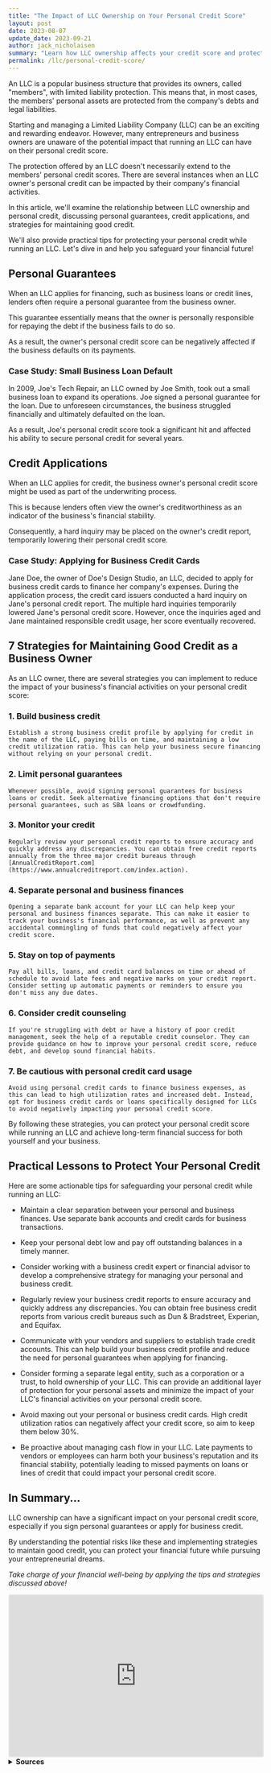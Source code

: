 ```yaml
---
title: "The Impact of LLC Ownership on Your Personal Credit Score"
layout: post
date: 2023-08-07
update_date: 2023-09-21
author: jack_nicholaisen
summary: "Learn how LLC ownership affects your credit score and protect your financial future. Secure your well-being with our article!"
permalink: /llc/personal-credit-score/
---
```


An LLC is a popular business structure that provides its owners, called "members", with limited liability protection. This means that, in most cases, the members' personal assets are protected from the company's debts and legal liabilities.

Starting and managing a Limited Liability Company (LLC) can be an exciting and rewarding endeavor. However, many entrepreneurs and business owners are unaware of the potential impact that running an LLC can have on their personal credit score. 

The protection offered by an LLC doesn't necessarily extend to the members' personal credit scores. There are several instances when an LLC owner's personal credit can be impacted by their company's financial activities.

In this article, we'll examine the relationship between LLC ownership and personal credit, discussing personal guarantees, credit applications, and strategies for maintaining good credit.

We'll also provide practical tips for protecting your personal credit while running an LLC. Let's dive in and help you safeguard your financial future!

## Personal Guarantees

When an LLC applies for financing, such as business loans or credit lines, lenders often require a personal guarantee from the business owner.

This guarantee essentially means that the owner is personally responsible for repaying the debt if the business fails to do so.

As a result, the owner's personal credit score can be negatively affected if the business defaults on its payments.

### Case Study: Small Business Loan Default

In 2009, Joe's Tech Repair, an LLC owned by Joe Smith, took out a small business loan to expand its operations. Joe signed a personal guarantee for the loan. Due to unforeseen circumstances, the business struggled financially and ultimately defaulted on the loan.

As a result, Joe's personal credit score took a significant hit and affected his ability to secure personal credit for several years.

## Credit Applications

When an LLC applies for credit, the business owner's personal credit score might be used as part of the underwriting process.

This is because lenders often view the owner's creditworthiness as an indicator of the business's financial stability.

Consequently, a hard inquiry may be placed on the owner's credit report, temporarily lowering their personal credit score.

### Case Study: Applying for Business Credit Cards

Jane Doe, the owner of Doe's Design Studio, an LLC, decided to apply for business credit cards to finance her company's expenses. During the application process, the credit card issuers conducted a hard inquiry on Jane's personal credit report. The multiple hard inquiries temporarily lowered Jane's personal credit score. However, once the inquiries aged and Jane maintained responsible credit usage, her score eventually recovered.

## 7 Strategies for Maintaining Good Credit as a Business Owner

As an LLC owner, there are several strategies you can implement to reduce the impact of your business's financial activities on your personal credit score:

### 1.  Build business credit

    Establish a strong business credit profile by applying for credit in the name of the LLC, paying bills on time, and maintaining a low credit utilization ratio. This can help your business secure financing without relying on your personal credit.

### 2.  Limit personal guarantees

    Whenever possible, avoid signing personal guarantees for business loans or credit. Seek alternative financing options that don't require personal guarantees, such as SBA loans or crowdfunding.

### 3.  Monitor your credit

    Regularly review your personal credit reports to ensure accuracy and quickly address any discrepancies. You can obtain free credit reports annually from the three major credit bureaus through [AnnualCreditReport.com](https://www.annualcreditreport.com/index.action).

### 4.  Separate personal and business finances

    Opening a separate bank account for your LLC can help keep your personal and business finances separate. This can make it easier to track your business's financial performance, as well as prevent any accidental commingling of funds that could negatively affect your credit score.

### 5.  Stay on top of payments

    Pay all bills, loans, and credit card balances on time or ahead of schedule to avoid late fees and negative marks on your credit report. Consider setting up automatic payments or reminders to ensure you don't miss any due dates.

### 6.  Consider credit counseling

    If you're struggling with debt or have a history of poor credit management, seek the help of a reputable credit counselor. They can provide guidance on how to improve your personal credit score, reduce debt, and develop sound financial habits.

### 7.  Be cautious with personal credit card usage

    Avoid using personal credit cards to finance business expenses, as this can lead to high utilization rates and increased debt. Instead, opt for business credit cards or loans specifically designed for LLCs to avoid negatively impacting your personal credit score.


By following these strategies, you can protect your personal credit score while running an LLC and achieve long-term financial success for both yourself and your business.

## Practical Lessons to Protect Your Personal Credit

Here are some actionable tips for safeguarding your personal credit while running an LLC:

-   Maintain a clear separation between your personal and business finances. Use separate bank accounts and credit cards for business transactions.

-   Keep your personal debt low and pay off outstanding balances in a timely manner.

-   Consider working with a business credit expert or financial advisor to develop a comprehensive strategy for managing your personal and business credit.

-   Regularly review your business credit reports to ensure accuracy and quickly address any discrepancies. You can obtain free business credit reports from various credit bureaus such as Dun & Bradstreet, Experian, and Equifax.

-   Communicate with your vendors and suppliers to establish trade credit accounts. This can help build your business credit profile and reduce the need for personal guarantees when applying for financing.

-   Consider forming a separate legal entity, such as a corporation or a trust, to hold ownership of your LLC. This can provide an additional layer of protection for your personal assets and minimize the impact of your LLC's financial activities on your personal credit score.

-   Avoid maxing out your personal or business credit cards. High credit utilization ratios can negatively affect your credit score, so aim to keep them below 30%.

-   Be proactive about managing cash flow in your LLC. Late payments to vendors or employees can harm both your business's reputation and its financial stability, potentially leading to missed payments on loans or lines of credit that could impact your personal credit score.

## In Summary...

LLC ownership can have a significant impact on your personal credit score, especially if you sign personal guarantees or apply for business credit.

By understanding the potential risks like these and implementing strategies to maintain good credit, you can protect your financial future while pursuing your entrepreneurial dreams.

*Take charge of your financial well-being by applying the tips and strategies discussed above!*

<iframe src="https://embeds.beehiiv.com/e19ce286-1d77-44e9-b09f-22d4f7c6f0bf" data-test-id="beehiiv-embed" width="100%" height="320" frameborder="0" scrolling="no" style="border-radius: 4px; border: 2px solid #e5e7eb; margin: 0; background-color: transparent;"></iframe>


<br>
<details>
<summary><b>Sources</b></summary>
<br>
<ul>
    <li><a href="https://www.experian.com/blogs/ask-experian/how-does-my-business-credit-affect-my-personal-credit/">Experian: How Does My Business Credit Affect My Personal Credit?</a></li>
    <li><a href="https://www.nerdwallet.com/article/small-business/business-structure-personal-credit">NerdWallet: How Your Business Structure Affects Your Personal Credit</a></li>
    <li><a href="https://www.annualcreditreport.com/index.action">AnnualCreditReport.com</a></li>

</ul>
</details>

